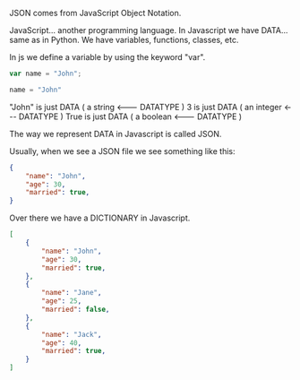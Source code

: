 
JSON comes from JavaScript Object Notation.

JavaScript... another programming language.
In Javascript we have DATA... same as in Python.
We have variables, functions, classes, etc.

In js we define a variable by using the keyword "var".

```javascript
var name = "John";
```

```python
name = "John"
```

"John" is just DATA ( a string <--- DATATYPE )
3 is just DATA ( an integer <--- DATATYPE )
True is just DATA ( a boolean <--- DATATYPE )

The way we represent DATA in Javascript is called JSON.

Usually, when we see a JSON file we see something like this:

```json
{
    "name": "John",
    "age": 30,
    "married": true,
}
```

Over there we have a DICTIONARY in Javascript.

```json
[
    {
        "name": "John",
        "age": 30,
        "married": true,
    },
    {
        "name": "Jane",
        "age": 25,
        "married": false,
    },
    {
        "name": "Jack",
        "age": 40,
        "married": true,
    }
]

```